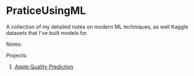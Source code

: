 # PraticeUsingML
A collection of my detailed notes on modern ML techniques, as well Kaggle datasets that I've built models for.

Notes:

Projects:
1. [Apple Quality Prediction](Apple%20Quality%20Prediction/report.md)

